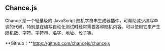 ## Chance.js

Chance 是一个轻量级的 JavaScript 随机字符串生成器插件，可帮助减少编写单调的代码，特别是在编写自动化测试时经常需要各种随机内容。可以使用它来产生随机数、字符、字符串、名字、地址、骰子等。

**Github：**https://github.com/chancejs/chancejs

